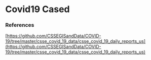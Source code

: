 Covid19 Cased
==============


### References
[https://github.com/CSSEGISandData/COVID-19/tree/master/csse_covid_19_data/csse_covid_19_daily_reports_us](https://github.com/CSSEGISandData/COVID-19/tree/master/csse_covid_19_data/csse_covid_19_daily_reports_us)
